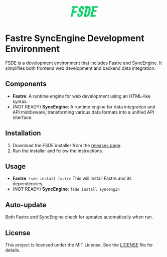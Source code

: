 <p align="center">
  <img src="./fsde.png" height="50" />
</p>

# Fastre SyncEngine Development Environment

FSDE is a development environment that includes Fastre and SyncEngine. It simplifies both frontend web development and backend data integration.

## Components

- **Fastre**: A runtime engine for web development using an HTML-like syntax.
- (NOT READY) **SyncEngine**: A runtime engine for data integration and API middleware, transforming various data formats into a unified API interface.

## Installation

1. Download the FSDE installer from the [releases page](https://github.com/mvishok/fsde/releases).
2. Run the installer and follow the instructions.

## Usage

- **Fastre**: `fsde install fastre` This will install Fastre and its dependencies.
- (NOT READY) **SyncEngine**: `fsde install syncengin`

## Auto-update

Both Fastre and SyncEngine check for updates automatically when run.

## License

This project is licensed under the MIT License. See the [LICENSE](LICENSE) file for details.
